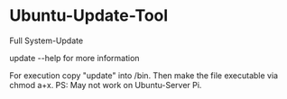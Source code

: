 # Ubuntu-Update-Tool
Full System-Update

update --help for more information


For execution copy "update" into /bin. Then make the file executable via chmod a+x.
PS: May not work on Ubuntu-Server Pi.
